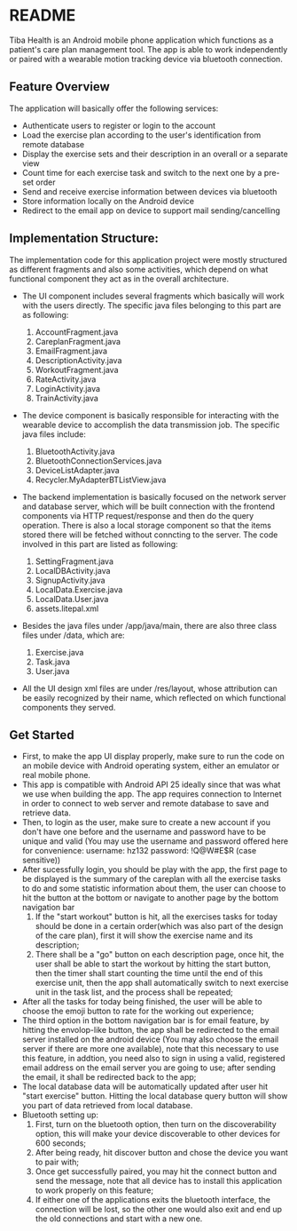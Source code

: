 # README



Tiba Health is an Android mobile phone application which functions as a patient's care plan management tool. 
The app is able to work independently or paired with a wearable motion tracking device via bluetooth connection. 

  
## Feature Overview
The application will basically offer the following services:
  - Authenticate users to register or login to the account
  - Load the exercise plan according to the user's identification from remote database
  - Display the exercise sets and their description in an overall or a separate view
  - Count time for each exercise task and switch to the next one by a pre-set order
  - Send and receive exercise information between devices via bluetooth
  - Store information locally on the Android device
  - Redirect to the email app on device to support mail sending/cancelling


## Implementation Structure:
The implementation code for this application project were mostly structured as different fragments and also some activities, 
which depend on what functional component they act as in the overall architecture.

  - The UI component includes several fragments which basically will work with the users directly.   The specific java files 
belonging to this part are as following:
    1. AccountFragment.java
    2. CareplanFragment.java
    3. EmailFragment.java
    4. DescriptionActivity.java
    5. WorkoutFragment.java
    6. RateActivity.java
    7. LoginActivity.java
    8. TrainActivity.java
    

  - The device component is basically responsible for interacting with the wearable device to accomplish the data transmission 
job. The specific java files include:
     1. BluetoothActivity.java
     2. BluetoothConnectionServices.java
     3. DeviceListAdapter.java
     4. Recycler.MyAdapterBTListView.java
     

  - The backend implementation is basically focused on the  network server and database server, which will be built connection
with the frontend components via HTTP request/response and then do the query operation. There is also a local storage component 
so that the items stored there will be fetched without conncting to the server. The code involved in this part are listed as following:
     1. SettingFragment.java
     2. LocalDBActivity.java
     3. SignupActivity.java
     4. LocalData.Exercise.java
     5. LocalData.User.java
     6. assets.litepal.xml



  - Besides the java files under /app/java/main, there are also three class files under /data, which are:
     1. Exercise.java
     2. Task.java
     3. User.java
    

  - All the UI design xml files are under /res/layout, whose attribution can be easily recognized by their name, which reflected on which 
functional components they served.


## Get Started
- First, to make the app UI display properly, make sure to run the code on an mobile device with Android operating system, either an emulator or real mobile phone. 
- This app is compatible with Android API 25 ideally since that was what we use when building the app. The app requires connection to Internet in order to connect to web server and remote database to save and retrieve data.
- Then, to login as the user, make sure to create a new account if you don't have one before and the username and password have to be unique and valid (You may use the username and password offered here for convenience: username: hz132  password: !Q@W#E$R (case sensitive))
- After sucessfully login, you should be play with the app, the first page to be displayed is the summary of the careplan with all the exercise tasks to do and some statistic information about them, the user can choose to hit the button at the bottom or navigate to another page by the bottom navigation bar
  1. If the "start workout" button is hit, all the exercises tasks for today should be done in a certain order(which was also part of the design of the care plan), first it will show the exercise name and its description;
  2. There shall be a "go" button on each description page, once hit, the user shall be able to start the workout by hitting the start button, then the timer shall start counting the time until the end of this exercise unit, then the app shall automatically switch to next exercise unit in the task list, and the process shall be repeated;
- After all the tasks for today being finished, the user will be able to choose the emoji button to rate for the working out experience;
- The third option in the bottom navigation bar is for email feature, by hitting the envolop-like button, the app shall be redirected to the email server installed on the android device (You may also choose the email server if there are more one available), note that this necessary to use this feature, in addtion, you need also to sign in using a valid, registered email address on the email server you are going to use; after sending the email, it shall be redirected back to the app;
- The local database data will be automatically updated after user hit "start exercise" button. Hitting the local database query button will show you part of data retrieved from local database.
- Bluetooth setting up:
   1. First, turn on the bluetooth option, then turn on the discoverability option, this will make your device discoverable to other devices for 600 seconds;
   2. After being ready, hit discover button and chose the device you want to pair with;
   3. Once get successfully paired, you may hit the connect button and send the message, note that all device has to install this application to work properly on this feature;
   4. If either one of the applications exits the bluetooth interface, the connection will be lost, so the other one would also exit and end up the old connections and start with a new one.
